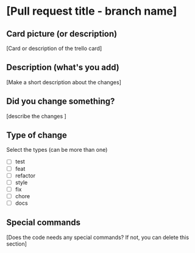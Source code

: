 # [Pull request title - branch name]

## Card picture (or description)
[Card or description of the trello card]

## Description (what's you add)
[Make a short description about the changes]

## Did you change something?
[describe the changes ]

## Type of change

Select the types (can be more than one)

- [ ] test
- [ ] feat
- [ ] refactor
- [ ] style
- [ ] fix
- [ ] chore
- [ ] docs

## Special commands

[Does the code needs any special commands? If not, you can delete this section]
